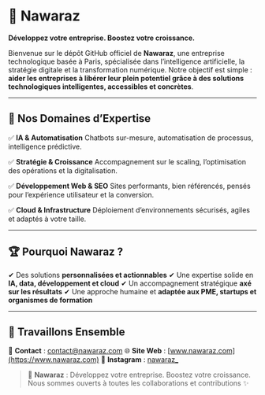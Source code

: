 # 🚀 Nawaraz

**Développez votre entreprise. Boostez votre croissance.**

Bienvenue sur le dépôt GitHub officiel de **Nawaraz**, une entreprise technologique basée à Paris, spécialisée dans l’intelligence artificielle, la stratégie digitale et la transformation numérique.
Notre objectif est simple : **aider les entreprises à libérer leur plein potentiel grâce à des solutions technologiques intelligentes, accessibles et concrètes**.

---

## 🌟 Nos Domaines d’Expertise

✅ **IA & Automatisation**
Chatbots sur-mesure, automatisation de processus, intelligence prédictive.

✅ **Stratégie & Croissance**
Accompagnement sur le scaling, l’optimisation des opérations et la digitalisation.

✅ **Développement Web & SEO**
Sites performants, bien référencés, pensés pour l’expérience utilisateur et la conversion.

✅ **Cloud & Infrastructure**
Déploiement d’environnements sécurisés, agiles et adaptés à votre taille.

---

## 🏆 Pourquoi Nawaraz ?

✔ Des solutions **personnalisées et actionnables**
✔ Une expertise solide en **IA, data, développement et cloud**
✔ Un accompagnement stratégique **axé sur les résultats**
✔ Une approche humaine et **adaptée aux PME, startups et organismes de formation**

---

## 🤝 Travaillons Ensemble

📩 **Contact** : [contact@nawaraz.com](mailto:contact@nawaraz.com)
🌐 **Site Web** : [www.nawaraz.com](https://www.nawaraz.com)
💼 **Instagram** : [nawaraz_](https://www.instagram.com/nawaraz_/)

> 🚀 **Nawaraz** : Développez votre entreprise. Boostez votre croissance.
> Nous sommes ouverts à toutes les collaborations et contributions ✨
